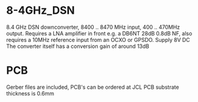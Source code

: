 # 8-4GHz_DSN
8.4 GHz DSN downconverter, 8400 .. 8470 MHz input, 400 .. 470MHz output.
Requires a LNA amplifier in front e.g. a DB6NT 28dB 0.8dB NF, also requires a 10MHz reference input from an OCXO or GPSDO.
Supply 8V DC
The converter itself has a conversion gain of around 13dB

# PCB
Gerber files are included, PCB's can be ordered at JCL PCB substrate thickness is 0.6mm 
